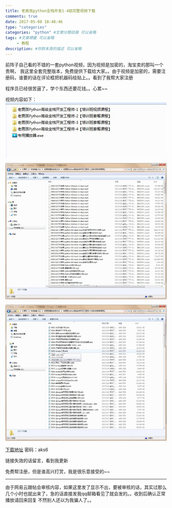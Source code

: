 ```yaml
---
title: 老男孩python全栈开发1-4部完整视频下载
comments: true
date: 2017-05-08 18:48:46
type: "categories"
categories: "python" #文章分類目錄 可以省略
tags: #文章標籤 可以省略
     - 教程
description: #你對本頁的描述 可以省略
---
```


前阵子自己看的不错的一套python视频，因为视频是加密的，淘宝卖的那叫一个贵啊，
我这里全套完整版本，免费提供下载给大家。。由于视频是加密的，需要注册码，谁要的话在评论框把机器码给贴上。。看到了我帮大家注册

程序员已经很苦逼了，学个东西还要花钱。。心累~~

视频内容如下：
![1](https://github.com/lubaolei161/blogMaterial/blob/master/老男孩python/1.jpg?raw=true)

![2](https://github.com/lubaolei161/blogMaterial/blob/master/老男孩python/2.jpg?raw=true)

![3](https://github.com/lubaolei161/blogMaterial/blob/master/老男孩python/3.jpg?raw=true)

[下载地址](http://pan.baidu.com/s/1dE4sEhN) 密码：aks6

链接失效的话留言，看到我更新

免费帮注册，但是谁高兴打赏，我是很乐意接受的~~

---


由于网易云跟帖会审核内容，如果这里发了显示不出，要被审核的话，其实过那么几个小时也就出来了，急的话直接发我qq邮箱看见了就会发的。。收到后确认正常播放请回来回复  不然别人还以为我骗人了。。